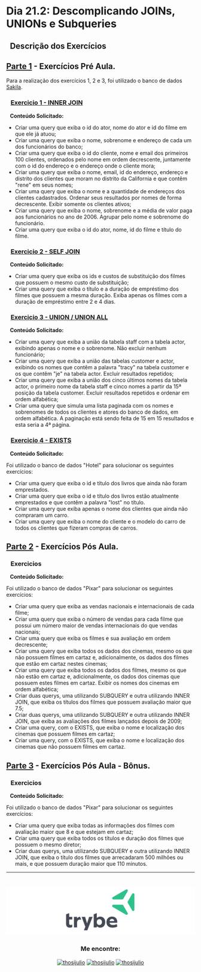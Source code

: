 # Dia 21.2: Descomplicando JOINs, UNIONs e Subqueries

## &nbsp; Descrição dos Exercícios

## [Parte 1](./PRE-AULA/) - Exercícios Pré Aula.

Para a realização dos exercícios 1, 2 e 3, foi utilizado o banco de dados [Sakila](https://dev.mysql.com/doc/sakila/en/).

### &nbsp;&nbsp; [Exercicio 1 - INNER JOIN](./PRE-AULA/1.INNER-JOIN.sql)
  <b>&nbsp;&nbsp;&nbsp;Conteúdo Solicitado: </b> <br> 
 - Criar uma query que exiba o id do ator, nome do ator e id do filme em que ele já atuou;
 - Criar uma query que exiba o nome, sobrenome e endereço de cada um dos funcionários do banco;
 - Criar uma query que exiba o id do cliente, nome e email dos primeiros 100 clientes, ordenados pelo nome em ordem decrescente, juntamente com o id do endereço e o endereço onde o cliente mora;
 - Criar uma query que exiba o nome, email, id do endereço, endereço e distrito dos clientes que moram no distrito da California e que contêm "rene" em seus nomes;
 - Criar uma query que exiba o nome e a quantidade de endereços dos clientes cadastrados. Ordenar seus resultados por nomes de forma decrescente. Exibir somente os clientes ativos;
 - Criar uma query que exiba o nome, sobrenome e a média de valor paga aos funcionários no ano de 2006. Agrupar pelo nome e sobrenome do funcionário.
 - Criar uma query que exiba o id do ator, nome, id do filme e título do filme.

### &nbsp;&nbsp; [Exercicio 2 - SELF JOIN](./PRE-AULA/2.SELF-JOIN.sql)
  <b>&nbsp;&nbsp;&nbsp;Conteúdo Solicitado: </b> <br> 
- Criar uma query que exiba os ids e custos de substituição dos filmes que possuem o mesmo custo de substituição;
- Criar uma query que exiba o título e a duração de empréstimo dos filmes que possuem a mesma duração. Exiba apenas os filmes com a duração de empréstimo entre 2 e 4 dias.

### &nbsp;&nbsp; [Exercicio 3 - UNION / UNION ALL](./PRE-AULA/3.UNION.sql)
  <b>&nbsp;&nbsp;&nbsp;Conteúdo Solicitado: </b> <br> 
  
  - Criar uma query que exiba a união da tabela staff com a tabela actor, exibindo apenas o nome e o sobrenome. Não excluir nenhum funcionário;
  - Criar uma query que exiba a união das tabelas customer e actor, exibindo os nomes que contêm a palavra "tracy" na tabela customer e os que contêm "je" na tabela actor. Excluir resultados repetidos;
  - Criar uma query que exiba a união dos cinco últimos nomes da tabela actor, o primeiro nome da tabela staff e cinco nomes a partir da 15ª posição da tabela customer. Excluir resultados repetidos e ordenar em ordem alfabética;
  - Criar uma query que simula uma lista paginada com os nomes e sobrenomes de todos os clientes e atores do banco de dados, em ordem alfabética. A paginação está sendo feita de 15 em 15 resultados e esta seria a 4ª página.

### &nbsp;&nbsp; [Exercicio 4 - EXISTS](./PRE-AULA/4.EXISTS.sql)
  <b>&nbsp;&nbsp;&nbsp;Conteúdo Solicitado: </b> <br>
  
Foi utilizado o banco de dados "Hotel" para solucionar os seguintes exercícios:
  - Criar uma query que exiba o id e título dos livros que ainda não foram emprestados.
  - Criar uma query que exiba o id e título dos livros estão atualmente emprestados e que contêm a palavra "lost" no título.
  - Criar uma query que exiba apenas o nome dos clientes que ainda não compraram um carro.
  - Criar uma query que exiba o nome do cliente e o modelo do carro de todos os clientes que fizeram compras de carros.

## [Parte 2](./POS-AULA/Exercicios.sql) - Exercícios Pós Aula.

### &nbsp;&nbsp; Exercicios
  <b>&nbsp;&nbsp;&nbsp;Conteúdo Solicitado: </b> <br>

Foi utilizado o banco de dados "Pixar" para solucionar os seguintes exercícios:
  - Criar uma query que exiba as vendas nacionais e internacionais de cada filme;
  - Criar uma query que exiba o número de vendas para cada filme que possui um número maior de vendas internacionais do que vendas nacionais;
  - Criar uma query que exiba os filmes e sua avaliação em ordem decrescente;
  - Criar uma query que exiba todos os dados dos cinemas, mesmo os que não possuem filmes em cartaz e, adicionalmente, os dados dos filmes que estão em cartaz nestes cinemas;
  - Criar uma query que exiba todos os dados dos filmes, mesmo os que não estão em cartaz e, adicionalmente, os dados dos cinemas que possuem estes filmes em cartaz. Exibir os nomes dos cinemas em ordem alfabética;
  - Criar duas querys, uma utilizando SUBQUERY e outra utilizando INNER JOIN, que exiba os títulos dos filmes que possuem avaliação maior que 7.5;
  - Criar duas querys, uma utilizando SUBQUERY e outra utilizando INNER JOIN, que exiba as avaliações dos filmes lançados depois de 2009;
  - Criar uma query, com o EXISTS, que exiba o nome e localização dos cinemas que possuem filmes em cartaz;
  - Criar uma query, com o EXISTS, que exiba o nome e localização dos cinemas que não possuem filmes em cartaz.

## [Parte 3](./BONUS/Bonus.sql) - Exercícios Pós Aula - Bônus.

### &nbsp;&nbsp; Exercicios
  <b>&nbsp;&nbsp;&nbsp;Conteúdo Solicitado: </b> <br>

Foi utilizado o banco de dados "Pixar" para solucionar os seguintes exercícios:
  - Criar uma query que exiba todas as informações dos filmes com avaliação maior que 8 e que estejam em cartaz;
  - Criar uma query que exiba todos os títulos e duração dos filmes que possuem o mesmo diretor;
  - Criar duas querys, uma utilizando SUBQUERY e outra utilizando INNER JOIN, que exiba o título dos filmes que arrecadaram 500 milhões ou mais, e que possuem duração maior que 110 minutos.

---

<h1 align="center">
    <img alt="Trybe" src="https://github.com/thosijulio/trybe-projects/blob/main/trybe-logo.png"/>
</h1>
<h3 align=center>Me encontre:</h3>
<p align=center>
<a href="https://www.linkedin.com/in/thosijulio/" target="blank"><img align="center" src="https://cdn.jsdelivr.net/npm/simple-icons@3.0.1/icons/linkedin.svg" alt="thosijulio" height="20" width="20" /></a>
<a href="https://www.github.com/thosijulio/" target="blank"><img align="center" src="https://cdn.jsdelivr.net/npm/simple-icons@3.0.1/icons/github.svg" alt="thosijulio" height="20" width="20" /></a>
<a href="https://www.instagram.com/thosijulio" target="blank"><img align="center" src="https://cdn.jsdelivr.net/npm/simple-icons@3.0.1/icons/instagram.svg" alt="thosijulio" height="20" width="20" /></a>
</p>
